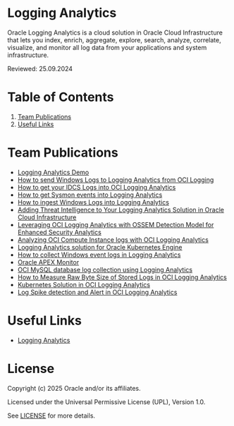 # Logging Analytics

Oracle Logging Analytics is a cloud solution in Oracle Cloud Infrastructure that lets you index, enrich, aggregate, explore, search, analyze, correlate, visualize, and monitor all log data from your applications and system infrastructure.

Reviewed: 25.09.2024

# Table of Contents

1. [Team Publications](#team-publications)
2. [Useful Links](#useful-links)

# Team Publications

- [Logging Analytics Demo](https://www.youtube.com/watch?v=1bJb92put4k)
- [How to send Windows Logs to Logging Analytics from OCI Logging](https://learnoci.cloud/how-to-send-windows-logs-to-logging-analytics-from-oci-logging-2c2a209c180a)
- [How to get your IDCS Logs into OCI Logging Analytics](https://learnoci.cloud/how-to-get-your-idcs-logs-into-oci-logging-analytics-897dca063198)
- [How to get Sysmon events into Logging Analytics](https://learnoci.cloud/how-to-get-sysmon-events-into-logging-analytics-798eec1e57d5)
- [How to ingest Windows Logs into Logging Analytics](https://learnoci.cloud/how-to-ingest-windows-logs-into-logging-analytics-ec9fa591edc5)
- [Adding Threat Intelligence to Your Logging Analytics Solution in Oracle Cloud Infrastructure](https://learnoci.cloud/adding-threat-intelligence-to-your-logging-analytics-solution-in-oracle-cloud-infrastructure-882ee020fbcd)
- [Leveraging OCI Logging Analytics with OSSEM Detection Model for Enhanced Security Analytics](https://adibirzu.medium.com/leveraging-oci-logging-analytics-with-ossem-detection-model-for-enhanced-security-analytics-e599b270a14a)
- [Analyzing OCI Compute Instance logs with OCI Logging Analytics](https://blogs.oracle.com/observability/post/oci-logginganalytics-compute-instance)
- [Logging Analytics solution for Oracle Kubernetes Engine](https://karthicin.medium.com/logging-monitoring-solution-for-oracle-kubernetes-engine-oke-611738fe7d1)
- [How to collect Windows event logs in Logging Analytics](https://karthicin.medium.com/how-to-collect-windows-event-logs-in-logging-analytics-3a4f3ec8dc95)
- [Oracle APEX Monitor](https://github.com/oracle-quickstart/oci-o11y-solutions/tree/main/knowlege-content/oracle-database/APEX)
- [OCI MySQL database log collection using Logging Analytics](https://karthicin.medium.com/oci-mysql-database-log-collection-using-logging-analytics-b521441ba06b)
- [How to Measure Raw Byte Size of Stored Logs in OCI Logging Analytics](https://medium.com/@michtoeth/how-to-measure-raw-byte-size-of-stored-logs-in-oci-logging-analytics-3f5387506c07)
- [Kubernetes Solution in OCI Logging Analytics](https://karthicin.medium.com/kubernetes-solution-in-oci-logging-analytics-035a0eb39cb5)
- [Log Spike detection and Alert in OCI Logging Analytics](https://karthicin.medium.com/log-spike-detection-and-alert-in-oci-logging-analytics-40a62598cc16)

# Useful Links

- [Logging Analytics](https://docs.oracle.com/en-us/iaas/logging-analytics/index.html)

# License

Copyright (c) 2025 Oracle and/or its affiliates.

Licensed under the Universal Permissive License (UPL), Version 1.0.

See [LICENSE](https://github.com/oracle-devrel/technology-engineering/blob/main/LICENSE) for more details.

